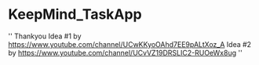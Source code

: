 # KeepMind_TaskApp
''
Thankyou Idea #1 by https://www.youtube.com/channel/UCwKKyoOAhd7EE9pALtXoz_A
         Idea #2 by https://www.youtube.com/channel/UCvVZ19DRSLIC2-RUOeWx8ug
''
